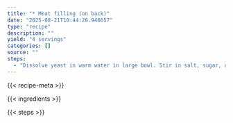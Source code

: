 ```yaml
---
title: "* Meat filling (on back)"
date: "2025-08-21T10:44:26.946657"
type: "recipe"
description: ""
yield: "4 servings"
categories: []
source: ""
steps:
  - "Dissolve yeast in warm water in large bowl. Stir in salt, sugar, oil and 1 1/2 cups of the flour. Beat until smooth. Stir in enough remaining flour to make dough easy to handle. Turn dough onto lightly floured surface; knead until smooth and elastic, about 10 minutes. Place in greased bowl; turn greased side up. Cover; let rise in warm place until double, about 1 hour. (Dough is ready if indentation remains when touched.) Punch down dough; divide into 6 equal parts. Shape into balls. Let rise 30 minutes. Sprinkle 3 ungreased cookie sheets with cornmeal. Roll each ball into circle 1/8 inch thick. Place 2 circles in opposite corners of each cookie sheet. Let rise 30 minutes. Heat oven to 500 degrees. Bake until loaves are puffed and light brown, about 10 minutes. Tear or cut each loaf crosswise into halves. Fill each half with 1/2 cup meat filling. Serve immediately. Or place hot unfilled loaves in plastic bags to keep moist and pliable until ready to serve."
---
```


{{< recipe-meta >}}

{{< ingredients >}}

{{< steps >}}
